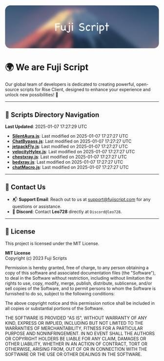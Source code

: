 ![Banner](.github/b.webp)

# 🌍 **We are Fuji Script**

Our global team of developers is dedicated to creating powerful, open-source scripts for Rise Client, designed to enhance your experience and unlock new possibilities! 🌟

---
<!-- SCRIPTS_NAVIGATION_START -->
## 📂 **Scripts Directory Navigation**

**Last Updated**: 2025-01-07 17:27:29 UTC

- **[SilentAura.js](scripts/SilentAura.js)**: Last modified on 2025-01-07 17:27:27 UTC
- **[ChatBypass.js](scripts/ChatBypass.js)**: Last modified on 2025-01-07 17:27:27 UTC
- **[jetpackFly.js](scripts/jetpackFly.js)**: Last modified on 2025-01-07 17:27:27 UTC
- **[velocityHylex.js](scripts/velocityHylex.js)**: Last modified on 2025-01-07 17:27:27 UTC
- **[chestxray.js](scripts/chestxray.js)**: Last modified on 2025-01-07 17:27:27 UTC
- **[bedxray.js](scripts/bedxray.js)**: Last modified on 2025-01-07 17:27:27 UTC
- **[chatMacro.js](scripts/chatMacro.js)**: Last modified on 2025-01-07 17:27:27 UTC

<!-- SCRIPTS_NAVIGATION_END -->

---

## 💬 **Contact Us**  
- 📬 **Support Email**: Reach out to us at [support@fujiscript.com](mailto:support@fujiscript.com) for any questions or assistance.  
- 💬 **Discord**: Contact **Leo728** directly at `Discord@leo728`.

---

## 📜 **License**

This project is licensed under the MIT License.  

**MIT License**  
Copyright (c) 2023 Fuji Scripts  

Permission is hereby granted, free of charge, to any person obtaining a copy of this software and associated documentation files (the "Software"), to deal in the Software without restriction, including without limitation the rights to use, copy, modify, merge, publish, distribute, sublicense, and/or sell copies of the Software, and to permit persons to whom the Software is furnished to do so, subject to the following conditions:  

The above copyright notice and this permission notice shall be included in all copies or substantial portions of the Software.  

THE SOFTWARE IS PROVIDED "AS IS", WITHOUT WARRANTY OF ANY KIND, EXPRESS OR IMPLIED, INCLUDING BUT NOT LIMITED TO THE WARRANTIES OF MERCHANTABILITY, FITNESS FOR A PARTICULAR PURPOSE AND NONINFRINGEMENT. IN NO EVENT SHALL THE AUTHORS OR COPYRIGHT HOLDERS BE LIABLE FOR ANY CLAIM, DAMAGES OR OTHER LIABILITY, WHETHER IN AN ACTION OF CONTRACT, TORT OR OTHERWISE, ARISING FROM, OUT OF OR IN CONNECTION WITH THE SOFTWARE OR THE USE OR OTHER DEALINGS IN THE SOFTWARE.  
